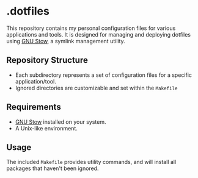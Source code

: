# .dotfiles

This repository contains my personal configuration files for various 
applications and tools. It is designed for managing and deploying dotfiles 
using [GNU Stow](https://www.gnu.org/software/stow/), a symlink management 
utility.

## Repository Structure

- Each subdirectory represents a set of configuration files for a specific 
application/tool.
- Ignored directories are customizable and set within the `Makefile` 

## Requirements

- [GNU Stow](https://www.gnu.org/software/stow/) installed on your system.
- A Unix-like environment.

## Usage

The included `Makefile` provides utility commands, and will install all 
packages that haven't been ignored.

